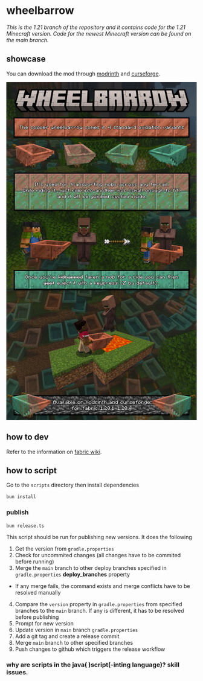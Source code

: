 # wheelbarrow

_This is the 1.21 branch of the repository and it contains code for the 1.21 Minecraft version. Code for the newest Minecraft version can be found on the main branch._

## showcase

You can download the mod through [modrinth](https://modrinth.com/mod/wheelbarrow) and [curseforge](https://www.curseforge.com/minecraft/mc-mods/wheelbarrow).

![the showcase image for the mod describing features: taking entities for a ride by bumping into them with a wheelbarrow, ejecting them with the default "Z" keybind and with the wheelbarrow being made of copper: showing the 4 oxidation variants](https://github.com/asasinmode/wheelbarrow/blob/main/docs/showcase.jpg?raw=true)

## how to dev

Refer to the information on [fabric wiki](https://fabricmc.net/wiki/start).

## how to script

Go to the `scripts` directory then install dependencies

```bash
bun install
```

### publish

```bash
bun release.ts
```

This script should be run for publishing new versions. It does the following

1. Get the version from `gradle.properties`
2. Check for uncommited changes (all changes have to be commited before running)
3. Merge the `main` branch to other deploy branches specified in `gradle.properties` **deploy_branches** property
  - If any merge fails, the command exists and merge conflicts have to be resolved manually
4. Compare the `version` property in `gradle.properties` from specified branches to the `main` branch. If any is different, it has to be resolved before publishing
5. Prompt for new version
6. Update version in `main` branch `gradle.properties`
7. Add a git tag and create a release commit
8. Merge `main` branch to other specified branches
9. Push changes to github which triggers the release workflow

### why are scripts in the java( )script(-inting language)? skill issues.
